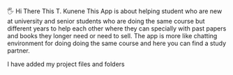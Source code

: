🖐 Hi There This T. Kunene
This App is about helping student who are new at university and senior students
who are doing the same course but different years to help each other where they can
specially with past papers and books they longer need or need to sell. The app is more like 
chatting environment for doing doing the same course and here you can find a study partner.

I have added my project files and folders

